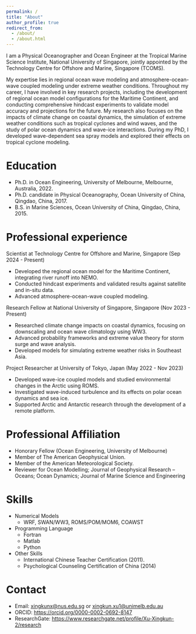 ```yaml
---
permalink: /
title: "About"
author_profile: true
redirect_from: 
  - /about/
  - /about.html
---
```


I am a Physical Oceanographer and Ocean Engineer at the Tropical Marine Science Institute, National University of Singapore, jointly appointed by the Technology Centre for Offshore and Marine, Singapore (TCOMS). 

My expertise lies in regional ocean wave modeling and atmosphere-ocean-wave coupled modeling under extreme weather conditions. Throughout my career, I have involved in key research projects, including the development of regional ocean model configurations for the Maritime Continent, and conducting comprehensive hindcast experiments to validate model accuracy and projections for the future. My research also focuses on the impacts of climate change on coastal dynamics, the simulation of extreme weather conditions such as tropical cyclones and wind waves, and the study of polar ocean dynamics and wave-ice interactions. During my PhD, I developed wave-dependent sea spray models and explored their effects on tropical cyclone modeling. 

Education
======
* Ph.D. in Ocean Engineering, University of Melbourne, Melbourne, Australia, 2022.
* Ph.D. candidate in Physical Oceanography, Ocean University of China, Qingdao, China, 2017.
* B.S. in Marine Sciences, Ocean University of China, Qingdao, China, 2015.

Professional experience
======
Scientist at Technology Centre for Offshore and Marine, Singapore (Sep 2024 - Present)
  * Developed the regional ocean model for the Maritime Continent, integrating river runoff into NEMO.
  * Conducted hindcast experiments and validated results against satellite and in-situ data.
  * Advanced atmosphere-ocean-wave coupled modeling.
    
Research Fellow at National University of Singapore, Singapore (Nov 2023 - Present)
  * Researched climate change impacts on coastal dynamics, focusing on downscaling and ocean wave climatology using WW3.
  * Advanced probability frameworks and extreme value theory for storm surge and wave analysis.
  * Developed models for simulating extreme weather risks in Southeast Asia.
    
Project Researcher at University of Tokyo, Japan (May 2022 - Nov 2023)
  * Developed wave-ice coupled models and studied environmental changes in the Arctic using ROMS.
  * Investigated wave-induced turbulence and its effects on polar ocean dynamics and sea ice.
  * Supported Arctic and Antarctic research through the development of a remote platform.

Professional Affiliation
======
* Honorary Fellow (Ocean Engineering, University of Melbourne)
* Member of The American Geophysical Union.
* Member of the American Meteorological Society.
* Reviewer for Ocean Modelling; Journal of Geophysical Research – Oceans; Ocean Dynamics; Journal of Marine Science and Engineering

Skills
======
* Numerical Models
  * WRF, SWAN/WW3, ROMS/POM/MOM6, COAWST
* Programming Language
  * Fortran
  * Matlab
  * Python
* Other Skills
  * International Chinese Teacher Certification (2011).
  * Psychological Counseling Certification of China (2014)

Contact
======
* Email: xingkunx@nus.edu.sg or xingkun.xu1@unimelb.edu.au
* ORCID: https://orcid.org/0000-0002-0692-8147
* ResearchGate: https://www.researchgate.net/profile/Xu-Xingkun-2/research

